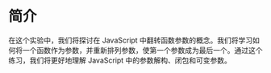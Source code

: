 # 简介

在这个实验中，我们将探讨在 JavaScript 中翻转函数参数的概念。我们将学习如何将一个函数作为参数，并重新排列参数，使第一个参数成为最后一个。通过这个练习，我们将更好地理解 JavaScript 中的参数解构、闭包和可变参数。
